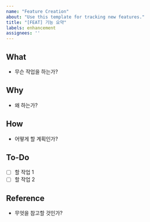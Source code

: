 ```yaml
---
name: "Feature Creation"
about: "Use this template for tracking new features."
title: "[FEAT] 기능 요약"
labels: enhancement
assignees: ''
---
```


## What
- 무슨 작업을 하는가?

## Why
- 왜 하는가?

## How
- 어떻게 할 계획인가?

## To-Do
- [ ] 할 작업 1
- [ ] 할 작업 2

## Reference
- 무엇을 참고할 것인가?
